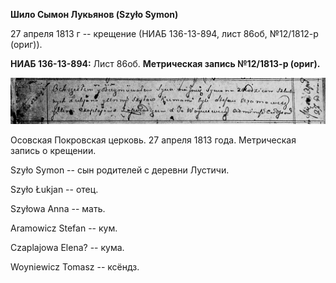 **Шило Сымон Лукьянов (Szyło Symon)**

27 апреля 1813 г -- крещение (НИАБ 136-13-894, лист 86об, №12/1812-р
(ориг)).

**НИАБ 136-13-894:** Лист 86об. **Метрическая запись №12/1813-р
(ориг).**

![](./media/ddfbcde6fa46e47fb5e65761cdb15504b0808f01.png)

Осовская Покровская церковь. 27 апреля 1813 года. Метрическая запись о
крещении.

Szyło Symon -- сын родителей с деревни Лустичи.

Szyło Łukjan -- отец.

Szyłowa Anna -- мать.

Aramowicz Stefan -- кум.

Czaplajowa Elena? -- кума.

Woyniewicz Tomasz -- ксёндз.
